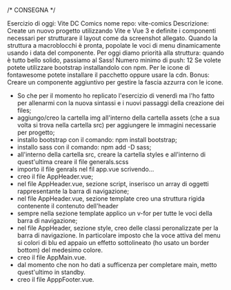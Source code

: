 /* CONSEGNA */

Esercizio di oggi: Vite DC Comics
nome repo: vite-comics
Descrizione:
Create un nuovo progetto utilizzando Vite e Vue 3 e definite i componenti necessari per strutturare il layout come da
screenshot allegato.
Quando la struttura a macroblocchi è pronta, popolate le voci di menu dinamicamente usando i data del componente.
Per oggi diamo priorità alla struttura: quando è tutto bello solido, passiamo al Sass!
Numero minimo di push: 12
Se volete potete utilizzare bootstrap installandolo con npm. Per le icone di fontawesome potete installare il pacchetto oppure usare la cdn.
Bonus:
Creare un componente aggiuntivo per gestire la fascia azzurra con le icone.

- So che per il momento ho replicato l'esercizio di venerdì ma l'ho fatto per allenarmi con la nuova sintassi e i nuovi passaggi della creazione dei files;
- aggiungo/creo la cartella img all'interno della cartella assets (che a sua volta si trova nella cartella src) per aggiungere le immagini necessarie per progetto;
- installo bootstrap con il comando: npm install bootstrap;
- installo sass con il comando: npm add -D sass;
- all'interno della cartella src, creare la cartella styles e all'interno di quest'ultima creare il file generals.scss
- importo il file genrals nel fil app.vue scrivendo...
    <style lang="scss">
    @use './styles/generals.scss';
    </style>
- creo il file AppHeader.vue;
- nel file AppHeader.vue, sezione script, inserisco un array di oggetti rappresentante la barra di navigazione;
- nel file AppHeader.vue, sezione template creo una struttura rigida contenente il contenuto dell'header
- sempre nella sezione template applico un v-for per tutte le voci della barra di navigazione;
- nel file AppHeader, sezione style, creo delle classi peronalizzate per la barra di navigazione. In particolare imposto che la voce attiva del menu si colori di blu ed appaio un effetto sottolineato (ho usato un border bottom) del medesimo colore.
- creo il file AppMain.vue.
- dal momento che non ho dati a sufficenza per completare main, metto quest'ultimo in standby.
- creo il file ApppFooter.vue.